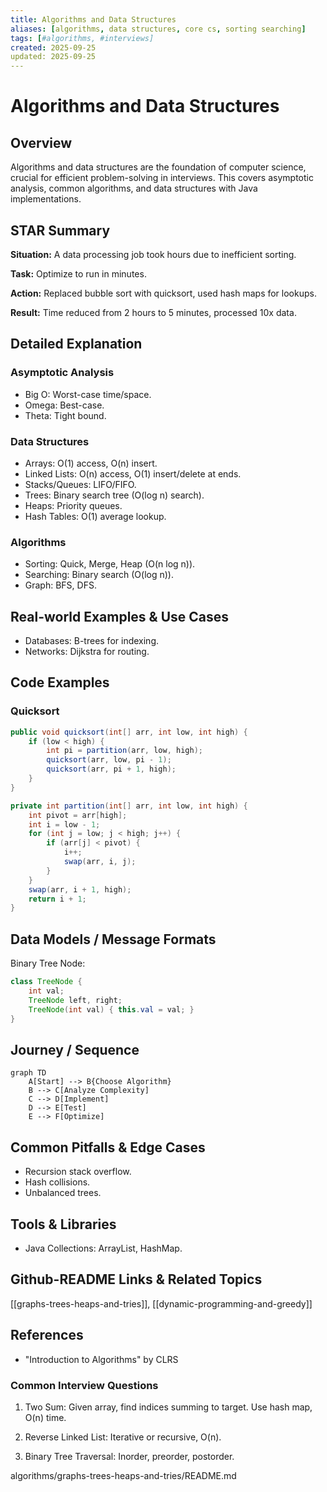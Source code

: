 ```yaml
---
title: Algorithms and Data Structures
aliases: [algorithms, data structures, core cs, sorting searching]
tags: [#algorithms, #interviews]
created: 2025-09-25
updated: 2025-09-25
---
```


# Algorithms and Data Structures

## Overview

Algorithms and data structures are the foundation of computer science, crucial for efficient problem-solving in interviews. This covers asymptotic analysis, common algorithms, and data structures with Java implementations.

## STAR Summary

**Situation:** A data processing job took hours due to inefficient sorting.

**Task:** Optimize to run in minutes.

**Action:** Replaced bubble sort with quicksort, used hash maps for lookups.

**Result:** Time reduced from 2 hours to 5 minutes, processed 10x data.

## Detailed Explanation

### Asymptotic Analysis

- Big O: Worst-case time/space.
- Omega: Best-case.
- Theta: Tight bound.

### Data Structures

- Arrays: O(1) access, O(n) insert.
- Linked Lists: O(n) access, O(1) insert/delete at ends.
- Stacks/Queues: LIFO/FIFO.
- Trees: Binary search tree (O(log n) search).
- Heaps: Priority queues.
- Hash Tables: O(1) average lookup.

### Algorithms

- Sorting: Quick, Merge, Heap (O(n log n)).
- Searching: Binary search (O(log n)).
- Graph: BFS, DFS.

## Real-world Examples & Use Cases

- Databases: B-trees for indexing.
- Networks: Dijkstra for routing.

## Code Examples

### Quicksort

```java
public void quicksort(int[] arr, int low, int high) {
    if (low < high) {
        int pi = partition(arr, low, high);
        quicksort(arr, low, pi - 1);
        quicksort(arr, pi + 1, high);
    }
}

private int partition(int[] arr, int low, int high) {
    int pivot = arr[high];
    int i = low - 1;
    for (int j = low; j < high; j++) {
        if (arr[j] < pivot) {
            i++;
            swap(arr, i, j);
        }
    }
    swap(arr, i + 1, high);
    return i + 1;
}
```

## Data Models / Message Formats

Binary Tree Node:

```java
class TreeNode {
    int val;
    TreeNode left, right;
    TreeNode(int val) { this.val = val; }
}
```

## Journey / Sequence

```mermaid
graph TD
    A[Start] --> B{Choose Algorithm}
    B --> C[Analyze Complexity]
    C --> D[Implement]
    D --> E[Test]
    E --> F[Optimize]
```

## Common Pitfalls & Edge Cases

- Recursion stack overflow.
- Hash collisions.
- Unbalanced trees.

## Tools & Libraries

- Java Collections: ArrayList, HashMap.

## Github-README Links & Related Topics

[[graphs-trees-heaps-and-tries]], [[dynamic-programming-and-greedy]]

## References

- "Introduction to Algorithms" by CLRS

### Common Interview Questions

1. Two Sum: Given array, find indices summing to target. Use hash map, O(n) time.

2. Reverse Linked List: Iterative or recursive, O(n).

3. Binary Tree Traversal: Inorder, preorder, postorder.
</content>
</xai:function_call name="write">
<parameter name="filePath">algorithms/graphs-trees-heaps-and-tries/README.md